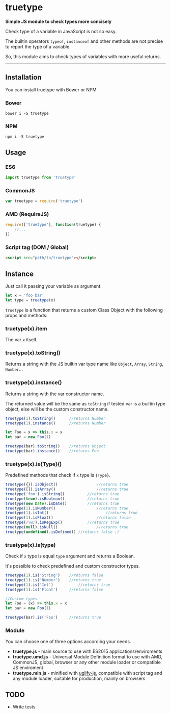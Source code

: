 # truetype

**Simple JS module to check types more concisely**

Check type of a variable in JavaScript is not so easy.

The builtin operators `typeof`, `instanceof` and other methods are not precise to report the type of a variable.

So, this module aims to check types of variables with more useful returns.

***

## Installation

You can install truetype with Bower or NPM

### Bower

`bower i -S truetype`

### NPM

`npm i -S truetype`

## Usage

### ES6
```javascript
import truetype from 'truetype'
```

### CommonJS
```javascript
var truetype = require('truetype')
```

### AMD (RequireJS)
```javascript
require(['truetype'], function(truetype) {
	//...
})
```

### Script tag (DOM / Global)
```html
<script src="path/to/truetype"></script>
```

## Instance

Just call it passing your variable as argument:

```javascript
let x = 'foo bar'
let type = truetype(x)
```

`truetype` is a function that returns a custom Class Object with the following props and methods:

### truetype(x).item

The var `x` itself.

### truetype(x).toString()

Returns a string with the JS builtin var type name like `Object`, `Array`, `String`, `Number`...

### truetype(x).instance()

Returns a string with the var constructor name.

The returned value will be the same as `toString` if tested var is a builtin type object, else will be the custom constructor name.

```javascript
truetype(1).toString() 		//returns Number
truetype(1).instance() 		//returns Number

let Foo = x => this.x = x
let bar = new Foo(1)

truetype(bar).toString() 	//returns Object
truetype(bar).instance()	//returns Foo
```

### truetype(x).is{Type}()

Predefined methods that check if `x` type is `{Type}`.

```javascript
truetype({}).isObject() 				//returns true
truetype([]).isArray() 					//returns true
truetype('foo').isString() 			//returns true
truetype(true).isBoolean() 			//returns true
truetype(new Date).isDate() 		//returns true
truetype(1).isNumber() 					//returns true
truetype(1).isInt() 						//returns true
truetype(1).isFloat() 					//returns false
truetype(/\w/).isRegExp() 			//returns true
truetype(null).isNull()					//returns true
truetype(undefined).isDefined()	//returns false :)
```

### truetype(x).is(type)

Check if `x` type is equal `type` argument and returns a Boolean.

It's possible to check predefined and custom constructor types.

```javascript
truetype(1).is('String')	//returns false
truetype(1).is('Number')	//returns true
truetype(1).is('Int')			//returns true
truetype(1).is('Float')		//returns false

//Custom types
let Foo = (x) => this.x = x
let bar = new Foo(1)

truetype(bar).is('Foo')		//returns true
```

### Module

You can choose one of three options according your needs.

 - **truetype.js** - main source to use with ES2015 applications/enviroments
 - **truetype.umd.js** - Universal Module Definition format to use with AMD, CommonJS, global, browser or any other module loader or compatible JS enviroment
 - **truetype.min.js** - minified with [uglify-js](https://github.com/mishoo/UglifyJS2), compatible with script tag and any module loader, suitable for production, mainly on browsers

## TODO

 - Write tests
